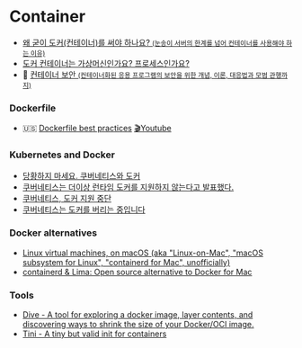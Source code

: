 # Container
- [왜 굳이 도커(컨테이너)를 써야 하나요? <small>(눈송이 서버의 한계를 넘어 컨테이너를 사용해야 하는 이유)</small>](https://www.44bits.io/ko/post/why-should-i-use-docker-container)
- [도커 컨테이너는 가상머신인가요? 프로세스인가요?](https://www.44bits.io/ko/post/is-docker-container-a-virtual-machine-or-a-process)
- 📖 [컨테이너 보안 <small>(컨테이너화된 응용 프로그램의 보안을 위한 개념, 이론, 대응법과 모범 관행까지)</small>](https://ridibooks.com/books/443000868)

### Dockerfile
- 🇺🇸 [Dockerfile best practices](https://github.com/hexops/dockerfile) [🎬Youtube](https://youtu.be/uGEX-R8qdsk?t=1798)

### Kubernetes and Docker
- [당황하지 마세요. 쿠버네티스와 도커](https://kubernetes.io/ko/blog/2020/12/02/dont-panic-kubernetes-and-docker/)
- [쿠버네티스는 더이상 런타임 도커를 지원하지 않는다고 발표했다.](https://kwiki.devserum.com/articles/tech-articles/kubernetes-is-deprecating-docker-as-a-container-runtime-after-v1-20)
- [쿠버네티스, 도커 지원 중단](https://subicura.com/k8s/2020/12/19/deprecate-docker/)
- [쿠버네티스는 도커를 버리는 중입니다](https://velog.io/@roeniss/쿠버네티스는-도커를-버리는-중입니다)


### Docker alternatives
- [Linux virtual machines, on macOS (aka "Linux-on-Mac", "macOS subsystem for Linux", "containerd for Mac", unofficially)](https://github.com/lima-vm/lima)
- [containerd & Lima: Open source alternative to Docker for Mac](https://medium.com/nttlabs/containerd-and-lima-39e0b64d2a59)

### Tools
- [Dive - A tool for exploring a docker image, layer contents, and discovering ways to shrink the size of your Docker/OCI image.](https://github.com/wagoodman/dive)
- [Tini - A tiny but valid init for containers](https://github.com/krallin/tini)